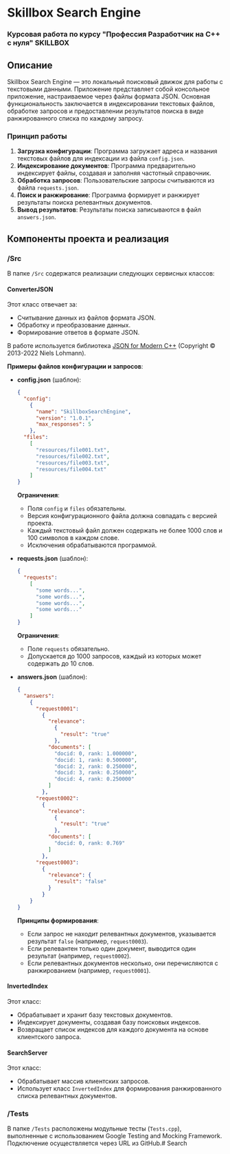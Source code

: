 # Skillbox Search Engine

### Курсовая работа по курсу "Профессия Разработчик на C++ с нуля" SKILLBOX

## Описание

Skillbox Search Engine — это локальный поисковый движок для работы с текстовыми данными. Приложение представляет собой консольное приложение, настраиваемое через файлы формата JSON. Основная функциональность заключается в индексировании текстовых файлов, обработке запросов и предоставлении результатов поиска в виде ранжированного списка по каждому запросу.

### Принцип работы

1. **Загрузка конфигурации**: Программа загружает адреса и названия текстовых файлов для индексации из файла `config.json`.
2. **Индексирование документов**: Программа предварительно индексирует файлы, создавая и заполняя частотный справочник.
3. **Обработка запросов**: Пользовательские запросы считываются из файла `requests.json`.
4. **Поиск и ранжирование**: Программа формирует и ранжирует результаты поиска релевантных документов.
5. **Вывод результатов**: Результаты поиска записываются в файл `answers.json`.

## Компоненты проекта и реализация

### /Src

В папке `/Src` содержатся реализации следующих сервисных классов:

#### ConverterJSON

Этот класс отвечает за:

- Считывание данных из файлов формата JSON.
- Обработку и преобразование данных.
- Формирование ответов в формате JSON.

В работе используется библиотека [JSON for Modern C++](https://github.com/nlohmann/json) (Copyright © 2013-2022 Niels Lohmann).

**Примеры файлов конфигурации и запросов**:

- **config.json** (шаблон):

  ```json
  {
    "config": 
      {
        "name": "SkillboxSearchEngine",
        "version": "1.0.1",
        "max_responses": 5
      },
    "files":
      [
        "resources/file001.txt",
        "resources/file002.txt",
        "resources/file003.txt",
        "resources/file004.txt"
      ]
  }
  ```

  **Ограничения**:
  - Поля `config` и `files` обязательны.
  - Версия конфигурационного файла должна совпадать с версией проекта.
  - Каждый текстовый файл должен содержать не более 1000 слов и 100 символов в каждом слове.
  - Исключения обрабатываются программой.

- **requests.json** (шаблон):

  ```json
  {
    "requests":
      [
        "some words...",
        "some words...",
        "some words...",
        "some words..."
      ]
  }
  ```

  **Ограничения**:
  - Поле `requests` обязательно.
  - Допускается до 1000 запросов, каждый из которых может содержать до 10 слов.

- **answers.json** (шаблон):

  ```json
  {
    "answers":
      {
        "request0001":
          {
            "relevance":
              {
                "result": "true"
              },
            "documents": [
              "docid: 0, rank: 1.000000",
              "docid: 1, rank: 0.500000",
              "docid: 2, rank: 0.250000",
              "docid: 3, rank: 0.250000",
              "docid: 4, rank: 0.250000"
            ]
          },
        "request0002":
          {
            "relevance":
              {
                "result": "true"
              },
            "documents": [
              "docid: 0, rank: 0.769"
            ]
          },
        "request0003":
          {
            "relevance": {
              "result": "false"
            }
          }
      }
  }
  ```

  **Принципы формирования**:
  - Если запрос не находит релевантных документов, указывается результат `false` (например, `request0003`).
  - Если релевантен только один документ, выводится один результат (например, `request0002`).
  - Если релевантных документов несколько, они перечисляются с ранжированием (например, `request0001`).

#### InvertedIndex

Этот класс:

- Обрабатывает и хранит базу текстовых документов.
- Индексирует документы, создавая базу поисковых индексов.
- Возвращает список индексов для каждого документа на основе клиентского запроса.

#### SearchServer

Этот класс:

- Обрабатывает массив клиентских запросов.
- Использует класс `InvertedIndex` для формирования ранжированного списка релевантных документов.

### /Tests

В папке `/Tests` расположены модульные тесты (`Tests.cpp`), выполненные с использованием Google Testing and Mocking Framework. Подключение осуществляется через URL из GitHub.#   S e a r c h 
 
 
